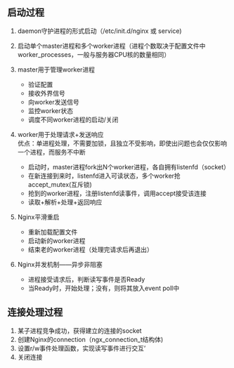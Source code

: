 ## 启动过程

1. daemon守护进程的形式启动（/etc/init.d/nginx 或 service)
2. 启动单个master进程和多个worker进程（进程个数取决于配置文件中worker_processes，一般与服务器CPU核的数量相同）
3. master用于管理worker进程
    - 验证配置
    - 接收外界信号
    - 向worker发送信号
    - 监控worker状态
    - 调度不同worker进程的启动/关闭

4. worker用于处理请求+发送响应  
优点：单进程处理，不需要加锁，且独立不受影响，即使出问题也会仅仅影响一个进程，而服务不中断  
    - 启动时，master进程fork出N个worker进程，各自拥有listenfd（socket）
    - 在新连接到来时，listenfd进入可读状态，多个worker抢accept_mutex(互斥锁)
    - 抢到的worker进程，注册listenfd读事件，调用accept接受该连接
    - 读取+解析+处理+返回响应

5. Nginx平滑重启
    - 重新加载配置文件
    - 启动新的worker进程
    - 结束老的worker进程（处理完请求后再退出）

6. Nginx并发机制——异步非阻塞
    - 进程接受请求后，判断读写事件是否Ready
    - 当Ready时，开始处理；没有，则将其放入event poll中

## 连接处理过程
1. 某子进程竞争成功，获得建立的连接的socket
2. 创建Nginx的connection（ngx_connection_t结构体)
3. 设置r/w事件处理函数，实现读写事件进行交互’
4. 关闭连接
